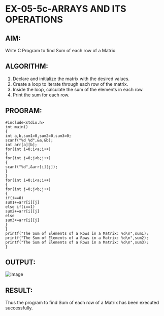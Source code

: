 # EX-05-5c-ARRAYS AND ITS OPERATIONS
## AIM:
Write C Program to find Sum of each row of a Matrix
## ALGORITHM:
1. Declare and initialize the matrix with the desired values.
2. Create a loop to iterate through each row of the matrix.
3. Inside the loop, calculate the sum of the elements in each row.
4. Print the sum for each row.
## PROGRAM:
```
#include<stdio.h>
int main()
{
int a,b,sum1=0,sum2=0,sum3=0;
scanf("%d %d",&a,&b);
int arr[a][b];
for(int i=0;i<a;i++)
{
for(int j=0;j<b;j++)
{
scanf("%d",&arr[i][j]);
}
}
for(int i=0;i<a;i++)
{
for(int j=0;j<b;j++)
{
if(i==0)
sum1+=arr[i][j]
else if(i==1)
sum2+=arr[i][j]
else
sum3+=arr[i][j]
}
}
printf("The Sum of Elements of a Rows in a Matrix: %d\n",sum1);
printf("The Sum of Elements of a Rows in a Matrix: %d\n",sum2);
printf("The Sum of Elements of a Rows in a Matrix: %d\n",sum3);
}
```
## OUTPUT:
![image](https://github.com/Yogabharathi3/EX/assets/118899387/547abdc6-e82c-449c-a121-9e7148ead433)

## RESULT:
Thus the program to find Sum of each row of a Matrix has been executed successfully.

